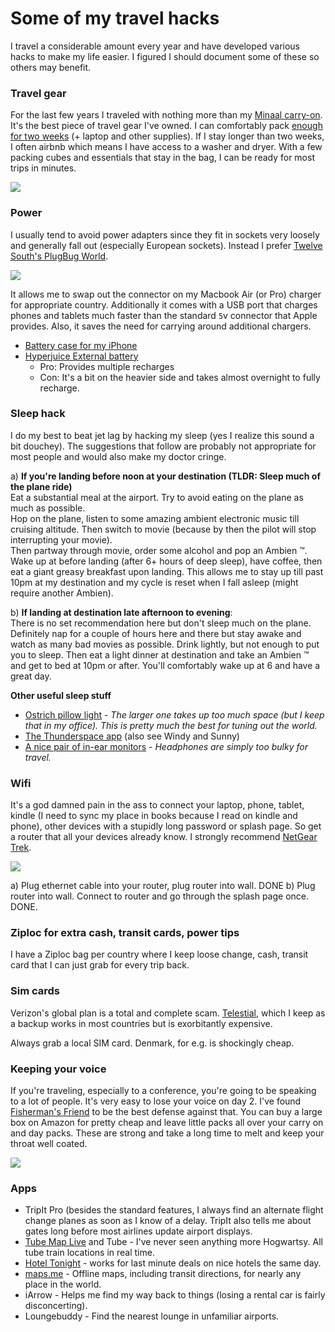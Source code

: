 
# Some of my travel hacks

I travel a considerable amount every year and have developed various hacks to make my life easier. I figured I should document some of these so others may benefit.

### Travel gear
For the last few years I traveled with nothing more than my [Minaal  carry-on](http://www.minaal.com/products/minaal-carry-on-bag). It's the best piece of travel gear I've owned. I can comfortably pack [enough for two weeks](https://www.youtube.com/watch?v=m3J3nnRrsa8) (+ laptop and other supplies). If I stay longer than two weeks, I often airbnb which means I have access to a washer and dryer. With a few packing cubes and essentials that stay in the bag, I can be ready for most trips in minutes.

![](http://i.imgur.com/xNUpvIL.jpg)

### __Power__  
I usually tend to avoid power adapters since they fit in sockets very loosely and generally fall out (especially European sockets). Instead I prefer [Twelve South's PlugBug World](https://www.twelvesouth.com/product/plugbug-world). 

![](http://i.imgur.com/QdDbP8u.jpg)

It allows me to swap out the connector on my Macbook Air (or Pro) charger for appropriate country. Additionally it comes with a USB port that charges phones and tablets much faster than the standard `5`v connector that Apple provides. Also, it saves the need for carrying around additional chargers.
* [Battery case for my iPhone](http://www.amazon.com/gp/product/B00QG4YYWY)
* [Hyperjuice External battery](http://www.hypershop.com/products/hyperjuice-plug-18000mah-usb-battery-pack)
    - Pro: Provides multiple recharges
    - Con: It's a bit on the heavier side and takes almost overnight to fully recharge.

### __Sleep hack__  
I do my best to beat jet lag by hacking my sleep (yes I realize this sound a bit douchey). The suggestions that follow are probably not appropriate for most people and would also make my doctor cringe.

a) **If you're landing before noon at your destination (TLDR: Sleep much of the plane ride)**  
Eat a substantial meal at the airport. Try to avoid eating on the plane as much as possible.  
Hop on the plane, listen to some amazing ambient electronic music till cruising altitude. Then switch to movie (because by then the pilot will stop interrupting your movie).   
Then partway through movie, order some alcohol and pop an Ambien ™. 
Wake up at before landing (after 6+ hours of deep sleep), have coffee, then eat a giant greasy breakfast upon landing. 
This allows me to stay up till past 10pm at my destination and my cycle is reset when I fall asleep (might require another Ambien).

b) **If landing at destination late afternoon to evening**:  
There is no set recommendation here but don't sleep much on the plane. 
Definitely nap for a couple of hours here and there but stay awake and watch as many bad movies as possible. Drink lightly, but not enough to put you to sleep.
Then eat a light dinner at destination and take an Ambien ™ and get to bed at 10pm or after. You'll comfortably wake up at 6 and have a great day.

**Other useful sleep stuff**

* [Ostrich pillow light](http://www.ostrichpillow.com/ostrich-pillow-light/) - _The larger one takes up too much space (but I keep that in my office). This is pretty much the best for tuning out the world._
* [The Thunderspace app](http://thunderspace.me/) (also see Windy and Sunny)
* [A nice pair of in-ear monitors](http://www.earphonesolutions.com/westone-w50.html) - _Headphones are simply too bulky for travel._


### __Wifi__  

It's a god damned pain in the ass to connect your laptop, phone, tablet, kindle (I need to sync my place in books because I read on kindle and phone), other devices with a stupidly long password or splash page. So get a router that all your devices already know. I strongly recommend [NetGear Trek](http://www.amazon.com/gp/product/B00HQ883T4). 

![](http://core0.staticworld.net/images/article/2014/05/netgear_trek-100266044-large.png)

a) Plug ethernet cable into your router, plug router into wall. DONE
b) Plug router into wall. Connect to router and go through the splash page once. DONE.


### Ziploc for extra cash, transit cards, power tips

I have a Ziploc bag per country where I keep loose change, cash, transit card that I can just grab for every trip back. 

### Sim cards

Verizon's global plan is a total and complete scam. [Telestial](http://www.telestial.com/), which I keep as a backup works in most countries but is exorbitantly expensive. 

Always grab a local SIM card. Denmark, for e.g. is shockingly cheap. 

### __Keeping your voice__  

If you're traveling, especially to a conference, you're going to be speaking to a lot of people. It's very easy to lose your voice on day 2. I've found [Fisherman's Friend](http://www.amazon.com/gp/product/B000UD4YSQ) to be the best defense against that. You can buy a large box on Amazon for pretty cheap and leave little packs all over your carry on and day packs. These are strong and take a long time to melt and keep your throat well coated.

![](https://farm1.staticflickr.com/586/21780360192_c8eae9754a_k.jpg)
### Apps

* TripIt Pro (besides the standard features, I always find an alternate flight change planes as soon as I know of a delay. TripIt also tells me about gates long before most airlines update airport displays.
* [Tube Map Live](http://tubemaplive.co/) and Tube - I've never seen anything more Hogwartsy. All tube train locations in real time.
* [Hotel Tonight](https://www.hoteltonight.com/) - works for last minute deals on nice hotels the same day. 
* [maps.me](http://maps.me/en/home) - Offline maps, including transit directions, for nearly any place in the world. 
* iArrow - Helps me find my way back to things (losing a rental car is fairly disconcerting).
* Loungebuddy - Find the nearest lounge in unfamiliar airports.
